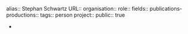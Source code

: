alias:: Stephan Schwartz
URL::
organisation::
role::
fields::
publications-productions:: 
tags:: person
project::
public:: true

-
